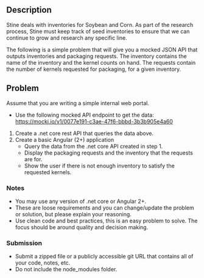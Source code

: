 ## Description
Stine deals with inventories for Soybean and Corn. As part of the research process, Stine must keep track of seed inventories to ensure that we can continue to grow and research any specific line.

The following is a simple problem that will give you a mocked JSON API that outputs inventories and packaging requests. The inventory contains the name of the inventory and the kernel counts on hand. The requests contain the number of kernels requested for packaging, for a given inventory.


## Problem
Assume that you are writing a simple internal web portal. 
* Use the following mocked API endpoint to get the data: https://mocki.io/v1/0077e191-c3ae-47f6-bbbd-3b3b905e4a60

1. Create a .net core rest API that queries the data above.
2. Create a basic Angular (2+) application
    * Query the data from the .net core API created in step 1.
    * Display the packaging requests and the inventory that the requests are for.
    * Show the user if there is not enough inventory to satisfy the requested kernels.


### Notes
* You may use any version of .net core or Angular 2+.
* These are loose requirements and you can change/update the problem or solution, but please explain your reasoning.
* Use clean code and best practices, this is an easy problem to solve. The focus should be around quality and decision making.

### Submission
* Submit a zipped file or a publicly accessible git URL that contains all of your code, notes, etc.
* Do not include the node_modules folder.
